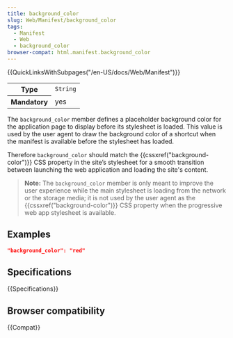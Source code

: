 ```yaml
---
title: background_color
slug: Web/Manifest/background_color
tags:
  - Manifest
  - Web
  - background_color
browser-compat: html.manifest.background_color
---
```

{{QuickLinksWithSubpages("/en-US/docs/Web/Manifest")}}

<table class="properties">
  <tbody>
    <tr>
      <th scope="row">Type</th>
      <td><code>String</code></td>
    </tr>
    <tr>
      <th scope="row">Mandatory</th>
      <td>yes</td>
    </tr>
  </tbody>
</table>

The `background_color` member defines a placeholder background color for the application page to display before its stylesheet is loaded. This value is used by the user agent to draw the background color of a shortcut when the manifest is available before the stylesheet has loaded.

Therefore `background_color` should match the {{cssxref("background-color")}} CSS property in the site’s stylesheet for a smooth transition between launching the web application and loading the site's content.

> **Note:** The `background_color` member is only meant to improve the user experience while the main stylesheet is loading from the network or the storage media; it is not used by the user agent as the {{cssxref("background-color")}} CSS property when the progressive web app stylesheet is available.

## Examples

```json
"background_color": "red"
```

## Specifications

{{Specifications}}

## Browser compatibility

{{Compat}}
